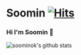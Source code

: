 # Soomin&nbsp;[![Hits](https://hits.seeyoufarm.com/api/count/incr/badge.svg?url=https%3A%2F%2Fgithub.com%soominok%soominok)](https://hits.seeyoufarm.com) 

### Hi I'm Soomin 👋

![soominok's github stats](https://github-readme-stats.vercel.app/api?username=soominok&show_icons=true)
<!--
**soominok/soominok** is a ✨ _special_ ✨ repository because its `README.md` (this file) appears on your GitHub profile.

Here are some ideas to get you started:

- 🔭 I’m currently working on ...
- 🌱 I’m currently learning ...
- 👯 I’m looking to collaborate on ...
- 🤔 I’m looking for help with ...
- 💬 Ask me about ...
- 📫 How to reach me: ...
- 😄 Pronouns: ...
- ⚡ Fun fact: ...
-->
